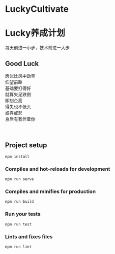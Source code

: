 # LuckyCultivate
# Lucky养成计划
每天前进一小步，技术前进一大步<br/>

## Good Luck
愿似比风中劲草<br/>
仰望前路<br/>
基础要打得好<br/>
就算失足跌倒<br/>
即刻企高<br/>
得失也不低头<br/>
或喜或悲<br/>
身后有我伴着你<br/>
<br/><br/>

## Project setup
```
npm install
```

### Compiles and hot-reloads for development
```
npm run serve
```

### Compiles and minifies for production
```
npm run build
```

### Run your tests
```
npm run test
```

### Lints and fixes files
```
npm run lint
```

<br/><br/><br/>

